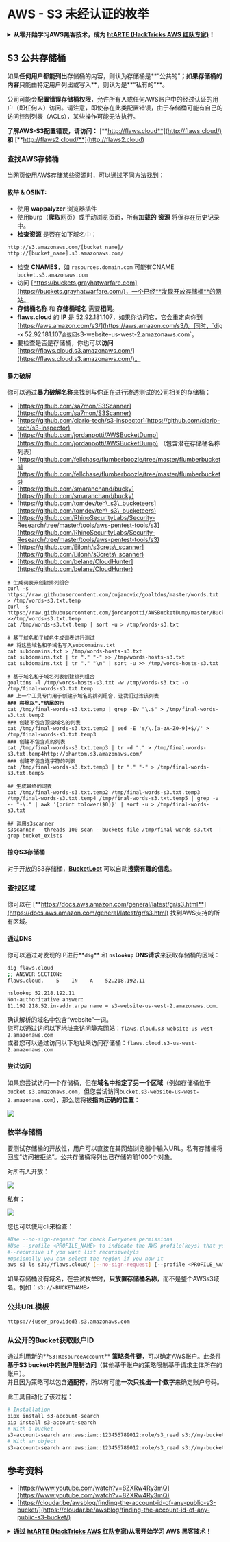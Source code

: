 # AWS - S3 未经认证的枚举

<details>

<summary><strong>从零开始学习AWS黑客技术，成为</strong> <a href="https://training.hacktricks.xyz/courses/arte"><strong>htARTE (HackTricks AWS 红队专家)</strong></a><strong>！</strong></summary>

支持HackTricks的其他方式：

* 如果您想在 **HackTricks** 中看到您的**公司广告**或**下载HackTricks的PDF**，请查看[**订阅计划**](https://github.com/sponsors/carlospolop)！
* 获取[**官方PEASS & HackTricks商品**](https://peass.creator-spring.com)
* 发现[**PEASS家族**](https://opensea.io/collection/the-peass-family)，我们独家的[**NFTs系列**](https://opensea.io/collection/the-peass-family)
* **加入** 💬 [**Discord群组**](https://discord.gg/hRep4RUj7f) 或 [**telegram群组**](https://t.me/peass) 或在 **Twitter** 🐦 上**关注**我 [**@carlospolopm**](https://twitter.com/carlospolopm)**。**
* **通过向** [**HackTricks**](https://github.com/carlospolop/hacktricks) 和 [**HackTricks Cloud**](https://github.com/carlospolop/hacktricks-cloud) github仓库提交PR来分享您的黑客技巧。

</details>

## S3 公共存储桶

如果**任何用户都能列出**存储桶的内容，则认为存储桶是**“公共的”**；如果存储桶的内容**只能由特定用户列出或写入**，则认为是**“私有的”**。

公司可能会**配置错误存储桶权限**，允许所有人或任何AWS账户中的经过认证的用户（即任何人）访问。请注意，即使存在此类配置错误，由于存储桶可能有自己的访问控制列表（ACLs），某些操作可能无法执行。

**了解AWS-S3配置错误，请访问：** [**http://flaws.cloud**](http://flaws.cloud/) **和** [**http://flaws2.cloud/**](http://flaws2.cloud)

### 查找AWS存储桶

当网页使用AWS存储某些资源时，可以通过不同方法找到：

#### 枚举 & OSINT:

* 使用 **wappalyzer** 浏览器插件
* 使用burp（**爬取**网页）或手动浏览页面，所有**加载的** **资源** 将保存在历史记录中。
*   **检查资源** 是否在如下域名中：

```
http://s3.amazonaws.com/[bucket_name]/
http://[bucket_name].s3.amazonaws.com/
```
* 检查 **CNAMES**，如 `resources.domain.com` 可能有CNAME `bucket.s3.amazonaws.com`
* 访问 [https://buckets.grayhatwarfare.com](https://buckets.grayhatwarfare.com/)，一个已经**发现开放存储桶**的网站。
* **存储桶名称** 和 **存储桶域名** 需要**相同**。
* **flaws.cloud** 的 **IP** 是 52.92.181.107，如果你访问它，它会重定向你到 [https://aws.amazon.com/s3/](https://aws.amazon.com/s3/)。同时，`dig -x 52.92.181.107` 会返回 `s3-website-us-west-2.amazonaws.com`。
* 要检查是否是存储桶，你也可以**访问** [https://flaws.cloud.s3.amazonaws.com/](https://flaws.cloud.s3.amazonaws.com/)。

#### 暴力破解

你可以通过**暴力破解名称**来找到与你正在进行渗透测试的公司相关的存储桶：

* [https://github.com/sa7mon/S3Scanner](https://github.com/sa7mon/S3Scanner)
* [https://github.com/clario-tech/s3-inspector](https://github.com/clario-tech/s3-inspector)
* [https://github.com/jordanpotti/AWSBucketDump](https://github.com/jordanpotti/AWSBucketDump) （包含潜在存储桶名称列表）
* [https://github.com/fellchase/flumberboozle/tree/master/flumberbuckets](https://github.com/fellchase/flumberboozle/tree/master/flumberbuckets)
* [https://github.com/smaranchand/bucky](https://github.com/smaranchand/bucky)
* [https://github.com/tomdev/teh\_s3\_bucketeers](https://github.com/tomdev/teh\_s3\_bucketeers)
* [https://github.com/RhinoSecurityLabs/Security-Research/tree/master/tools/aws-pentest-tools/s3](https://github.com/RhinoSecurityLabs/Security-Research/tree/master/tools/aws-pentest-tools/s3)
* [https://github.com/Eilonh/s3crets\_scanner](https://github.com/Eilonh/s3crets\_scanner)
* [https://github.com/belane/CloudHunter](https://github.com/belane/CloudHunter)

<pre class="language-bash"><code class="lang-bash"># 生成词表来创建排列组合
curl -s https://raw.githubusercontent.com/cujanovic/goaltdns/master/words.txt > /tmp/words-s3.txt.temp
curl -s https://raw.githubusercontent.com/jordanpotti/AWSBucketDump/master/BucketNames.txt >>/tmp/words-s3.txt.temp
cat /tmp/words-s3.txt.temp | sort -u > /tmp/words-s3.txt

# 基于域名和子域名生成词表进行测试
## 将这些域名和子域名写入subdomains.txt
cat subdomains.txt > /tmp/words-hosts-s3.txt
cat subdomains.txt | tr "." "-" >> /tmp/words-hosts-s3.txt
cat subdomains.txt | tr "." "\n" | sort -u >> /tmp/words-hosts-s3.txt

# 基于域名和子域名列表创建排列组合
goaltdns -l /tmp/words-hosts-s3.txt -w /tmp/words-s3.txt -o /tmp/final-words-s3.txt.temp
## 上一个工具专门用于创建子域名的排列组合，让我们过滤该列表
<strong>### 移除以"."结尾的行
</strong>cat /tmp/final-words-s3.txt.temp | grep -Ev "\.$" > /tmp/final-words-s3.txt.temp2
### 创建不包含顶级域名的列表
cat /tmp/final-words-s3.txt.temp2 | sed -E 's/\.[a-zA-Z0-9]+$//' > /tmp/final-words-s3.txt.temp3
### 创建不包含点的列表
cat /tmp/final-words-s3.txt.temp3 | tr -d "." > /tmp/final-words-s3.txt.temp4http://phantom.s3.amazonaws.com/
### 创建不包含连字符的列表
cat /tmp/final-words-s3.txt.temp3 | tr "." "-" > /tmp/final-words-s3.txt.temp5

## 生成最终的词表
cat /tmp/final-words-s3.txt.temp2 /tmp/final-words-s3.txt.temp3 /tmp/final-words-s3.txt.temp4 /tmp/final-words-s3.txt.temp5 | grep -v -- "-\." | awk '{print tolower($0)}' | sort -u > /tmp/final-words-s3.txt

## 调用s3scanner
s3scanner --threads 100 scan --buckets-file /tmp/final-words-s3.txt  | grep bucket_exists
</code></pre>

#### 掠夺S3存储桶

对于开放的S3存储桶，[**BucketLoot**](https://github.com/redhuntlabs/BucketLoot) 可以自动**搜索有趣的信息**。

### 查找区域

你可以在 [**https://docs.aws.amazon.com/general/latest/gr/s3.html**](https://docs.aws.amazon.com/general/latest/gr/s3.html) 找到AWS支持的所有区域。

#### 通过DNS

你可以通过对发现的IP进行**`dig`** 和 **`nslookup`** **DNS请求**来获取存储桶的区域：
```bash
dig flaws.cloud
;; ANSWER SECTION:
flaws.cloud.    5    IN    A    52.218.192.11

nslookup 52.218.192.11
Non-authoritative answer:
11.192.218.52.in-addr.arpa name = s3-website-us-west-2.amazonaws.com.
```
确认解析的域名中包含“website”一词。\
您可以通过访问以下地址来访问静态网站：`flaws.cloud.s3-website-us-west-2.amazonaws.com`\
或者您可以通过访问以下地址来访问存储桶：`flaws.cloud.s3-us-west-2.amazonaws.com`

#### 尝试访问

如果您尝试访问一个存储桶，但在**域名中指定了另一个区域**（例如存储桶位于`bucket.s3.amazonaws.com`，但您尝试访问`bucket.s3-website-us-west-2.amazonaws.com`），那么您将被**指向正确的位置**：

![](<../../../.gitbook/assets/image (57).png>)

### 枚举存储桶

要测试存储桶的开放性，用户可以直接在其网络浏览器中输入URL。私有存储桶将回应“访问被拒绝”。公共存储桶将列出已存储的前1000个对象。

对所有人开放：

![](<../../../.gitbook/assets/image (67).png>)

私有：

![](<../../../.gitbook/assets/image (78).png>)

您也可以使用cli来检查：
```bash
#Use --no-sign-request for check Everyones permissions
#Use --profile <PROFILE_NAME> to indicate the AWS profile(keys) that youwant to use: Check for "Any Authenticated AWS User" permissions
#--recursive if you want list recursivelyls
#Opcionally you can select the region if you now it
aws s3 ls s3://flaws.cloud/ [--no-sign-request] [--profile <PROFILE_NAME>] [ --recursive] [--region us-west-2]
```
如果存储桶没有域名，在尝试枚举时，**只放置存储桶名称**，而不是整个AWSs3域名。例如：`s3://<BUCKETNAME>`

### 公共URL模板
```
https://{user_provided}.s3.amazonaws.com
```
### 从公开的Bucket获取账户ID

通过利用新的**`S3:ResourceAccount`** **策略条件键**，可以确定AWS账户。此条件**基于S3 bucket中的账户限制访问**（其他基于账户的策略限制基于请求主体所在的账户）。\
并且因为策略可以包含**通配符**，所以有可能**一次只找出一个数字**来确定账户号码。

此工具自动化了该过程：
```bash
# Installation
pipx install s3-account-search
pip install s3-account-search
# With a bucket
s3-account-search arn:aws:iam::123456789012:role/s3_read s3://my-bucket
# With an object
s3-account-search arn:aws:iam::123456789012:role/s3_read s3://my-bucket/path/to/object.ext
```
## 参考资料

* [https://www.youtube.com/watch?v=8ZXRw4Ry3mQ](https://www.youtube.com/watch?v=8ZXRw4Ry3mQ)
* [https://cloudar.be/awsblog/finding-the-account-id-of-any-public-s3-bucket/](https://cloudar.be/awsblog/finding-the-account-id-of-any-public-s3-bucket/)

<details>

<summary><strong>通过</strong> <a href="https://training.hacktricks.xyz/courses/arte"><strong>htARTE (HackTricks AWS 红队专家)</strong></a><strong>从零开始学习 AWS 黑客技术！</strong></summary>

其他支持 HackTricks 的方式：

* 如果您希望在 **HackTricks** 中看到您的**公司广告**或**下载 HackTricks 的 PDF 版本**，请查看[**订阅计划**](https://github.com/sponsors/carlospolop)！
* 获取[**官方 PEASS & HackTricks 商品**](https://peass.creator-spring.com)
* 发现[**PEASS 家族**](https://opensea.io/collection/the-peass-family)，我们独家的[**NFT 集合**](https://opensea.io/collection/the-peass-family)
* **加入** 💬 [**Discord 群组**](https://discord.gg/hRep4RUj7f) 或 [**telegram 群组**](https://t.me/peass) 或在 **Twitter** 🐦 上**关注**我 [**@carlospolopm**](https://twitter.com/carlospolopm)**。**
* 通过向 [**HackTricks**](https://github.com/carlospolop/hacktricks) 和 [**HackTricks Cloud**](https://github.com/carlospolop/hacktricks-cloud) github 仓库提交 PR 来**分享您的黑客技巧**。

</details>
